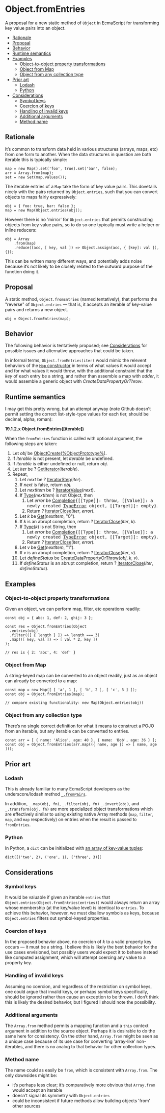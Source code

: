 # Object.fromEntries

A proposal for a new static method of `Object` in EcmaScript for transforming
key value pairs into an object.

<!-- MarkdownTOC autolink=true bracket=round depth=3 -->

- [Rationale](#rationale)
- [Proposal](#proposal)
- [Behavior](#behavior)
- [Runtime semantics](#runtime-semantics)
- [Examples](#examples)
  - [Object-to-object property transformations](#object-to-object-property-transformations)
  - [Object from Map](#object-from-map)
  - [Object from any collection type](#object-from-any-collection-type)
- [Prior art](#prior-art)
  - [Lodash](#lodash)
  - [Python](#python)
- [Considerations](#considerations)
  - [Symbol keys](#symbol-keys)
  - [Coercion of keys](#coercion-of-keys)
  - [Handling of invalid keys](#handling-of-invalid-keys)
  - [Additional arguments](#additional-arguments)
  - [Method name](#method-name)

<!-- /MarkdownTOC -->

## Rationale

It’s common to transform data held in various structures (arrays, maps, etc)
from one form to another. When the data structures in question are both iterable
this is typically simple:

    map = new Map().set('foo', true).set('bar', false);
    arr = Array.from(map);
    set = new Set(map.values());

The iterable entries of a `Map` take the form of key value pairs. This dovetails
nicely with the pairs returned by `Object.entries`, such that you can convert
objects to maps fairly expressively:

    obj = { foo: true, bar: false };
    map = new Map(Object.entries(obj));

However there is no 'mirror' for `Object.entries` that permits constructing
objects from key value pairs, so to do so one typically must write a helper or
inline reducers:

    obj = Array
        .from(map)
        .reduce((acc, [ key, val ]) => Object.assign(acc, { [key]: val }), {});

This can be written many different ways, and potentially adds noise because it’s
not likely to be closely related to the outward purpose of the function doing
it.

## Proposal

A static method, `Object.fromEntries` (named tentatively), that performs the
"reverse" of `Object.entries` — that is, it accepts an iterable of key-value
pairs and returns a new object.

    obj = Object.fromEntries(map);

## Behavior

The following behavior is tentatively proposed; see
[Considerations](#considerations) for possible issues and alternative approaches
that could be taken.

In informal terms, `Object.fromEntries(iter)` would mimic the relevent behaviors
of the [`Map` constructor](https://tc39.github.io/ecma262/#sec-map-iterable) in
terms of what values it would accept and for what values it would throw, with
the additional constraint that the _key_ of each entry be a string, and rather
than assemble a map with _adder_, it would assemble a generic object with
_CreateDataPropertyOrThrow_.

## Runtime semantics

I may get this pretty wrong, but an attempt anyway (note Github doesn’t permit
setting the correct list-style-type values for each tier, should be decimal,
alpha, roman):

**19.1.2.x Object.fromEntries([iterable])**

When the `fromEntries` function is called with optional argument, the following
steps are taken:

<ol>
  <li>Let <i>obj</i> be <a href="https://tc39.github.io/ecma262/#sec-objectcreate">ObjectCreate</a>(<a href="https://tc39.github.io/ecma262/#sec-properties-of-the-object-prototype-object">%ObjectPrototype%</a>).</li>
  <li>If <i>iterable</i> is not present, let <i>iterable</i> be undefined.</li>
  <li>If <i>iterable</i> is either undefined or null, return <i>obj</i>.</li>
  <li>Let <i>iter</i> be ? <a href="https://tc39.github.io/ecma262/#sec-getiterator">GetIterator</a>(<i>iterable</i>).</li>
  <li>
    Repeat,
    <ol>
      <li>Let <i>next</i> be ? <a href="https://tc39.github.io/ecma262/#sec-iteratorstep">IteratorStep</a>(<i>iter</i>).</li>
      <li>If <i>next</i> is false, return <i>obj</i>.</li>
      <li>Let <i>nextItem</i> be ? <a href="https://tc39.github.io/ecma262/#sec-iteratorvalue">IteratorValue</a>(<i>next</i>).</li>
      <li>
        If <a href="https://tc39.github.io/ecma262/#sec-ecmascript-data-types-and-values">Type</a>(<i>nextItem</i>) is not Object, then
        <ol>
          <li>
            Let <i>error</i> be <a href="https://tc39.github.io/ecma262/#sec-completion-record-specification-type">Completion</a><tt>{[[Type]]: throw, [[Value]]: a
            newly created <a href="https://tc39.github.io/ecma262/#sec-native-error-types-used-in-this-standard-typeerror">TypeError</a> object, [[Target]]: empty}</tt>.
          </li>
          <li>Return ? <a href="https://tc39.github.io/ecma262/#sec-iteratorclose">IteratorClose</a>(<i>iter</i>, <i>error</i>).</li>
        </ol>
      </li>
      <li>Let <i>k</i> be <a href="https://tc39.github.io/ecma262/#sec-get-o-p">Get</a>(<i>nextItem</i>, "0").</li>
      <li>
        If <i>k</i> is an abrupt completion, return ?
        <a href="https://tc39.github.io/ecma262/#sec-iteratorclose">IteratorClose</a>(<i>iter</i>, <i>k</i>).
      </li>
      <li>
        If <a href="https://tc39.github.io/ecma262/#sec-ecmascript-data-types-and-values">Type</a>(<i>k</i>) is not String, then
        <ol>
          <li>
            Let <i>error</i> be <a href="https://tc39.github.io/ecma262/#sec-completion-record-specification-type">Completion</a><tt>{[[Type]]: throw, [[Value]]: a
            newly created <a href="https://tc39.github.io/ecma262/#sec-native-error-types-used-in-this-standard-typeerror">TypeError</a> object, [[Target]]: empty}.</tt>
          </li>
          <li>Return ? <a href="https://tc39.github.io/ecma262/#sec-iteratorclose">IteratorClose</a>(<i>iter</i>, <i>error</i>).</li>
        </ol>
      </li>
      <li>Let <i>v</i> be <a href="https://tc39.github.io/ecma262/#sec-get-o-p">Get</a>(<i>nextItem</i>, "1").</li>
      <li>
        If <i>v</i> is an abrupt completion, return ? <a href="https://tc39.github.io/ecma262/#sec-iteratorclose">IteratorClose</a>(<i>iter</i>, <i>v</i>).
      </li>
      <li>
        Let <i>defineStatus</i> be <a href="http://www.ecma-international.org/ecma-262/8.0/#sec-createdatapropertyorthrow">CreateDataPropertyOrThrow</a>(<i>obj</i>, <i>k</i>, <i>v</i>).
      </li>
      <li>
        If <i>defineStatus</i> is an abrupt completion, return ? <a href="https://tc39.github.io/ecma262/#sec-iteratorclose">IteratorClose</a>(<i>iter</i>, <i>defineStatus</i>).
      </li>
    </ol>
  </li>
</ol>

## Examples

### Object-to-object property transformations

Given an object, we can perform map, filter, etc operations readily:

    const obj = { abc: 1, def: 2, ghij: 3 };

    const res = Object.fromEntries(Object
      .entries(obj)
      .filter(([ { length } ]) => length === 3)
      .map(([ key, val ]) => [ val * 2, key ])
    );
    
    // res is { 2: 'abc', 4: 'def' }

### Object from Map

A string-keyed map can be converted to an object readily, just as an object can
already be converted to a map:

    const map = new Map([ [ 'a', 1 ], [ 'b', 2 ], [ 'c', 3 ] ]);
    const obj = Object.fromEntries(map);

    // compare existing functionality: new Map(Object.entries(obj))

### Object from any collection type

There’s no single correct definition for what it means to construct a POJO from
an iterable, but any iterable can be converted to entries.

    const arr = [ { name: 'Alice', age: 40 }, { name: 'Bob', age: 36 } ];
    const obj = Object.fromEntries(arr.map(({ name, age }) => [ name, age ]));

## Prior art

### Lodash

This is already familiar to many EcmaScript developers as the underscore/lodash
method [`_.fromPairs`](https://lodash.com/docs/4.17.4#fromPairs).

In addition, `_.map(obj, fn)`, `_.filter(obj, fn)` `_.invert(obj)`, and
`_.transform(obj, fn)` are more specialized object transformations which are
effectively similar to using existing native Array methods (`map`, `filter`,
`map`, and `map` respectively) on entries when the result is passed to
`fromEntries`.

### Python

In Python, a `dict` can be initialized with
[an array of key-value tuples](https://docs.python.org/3/library/stdtypes.html#dict):

    dict([('two', 2), ('one', 1), ('three', 3)])

## Considerations

### Symbol keys

It would be valuable if given an iterable `entries` that
`Object.entries(Object.fromEntries(entries))` would always return an array whose
membership (at the key/value level) is identical to `entries`. To achieve this
behavior, however, we must disallow symbols as keys, because `Object.entries`
filters out symbol-keyed properties.

### Coercion of keys

In the proposed behavior above, no coercion of _k_ to a valid property key
occurs — it must be a string. I believe this is likely the best behavior for the
use cases envisioned, but possibly users would expect it to behave instead like
computed assignment, which will attempt coercing any value to a property key.

### Handling of invalid keys

Assuming no coercion, and regardless of the restriction on symbol keys, one
could argue that invalid keys, or perhaps symbol keys specifically, should be
ignored rather than cause an exception to be thrown. I don’t think this is likely
the desired behavior, but I figured I should note the possibility.

### Additional arguments

The `Array.from` method permits a mapping function and a `this` context argument
in addition to the source object. Perhaps it is desirable to do the same here
for consistency. On the other hand, `Array.from` might be seen as a unique case
because of its use case for converting 'array-like' non-iterables, and there is
no analog to that behavior for other collection types.

### Method name

The name could as easily be `from`, which is consistent with `Array.from`. The
only downsides might be:

- it’s perhaps less clear; it’s comparatively more obvious that `Array.from`
  would accept an iterable
- doesn’t signal its symmetry with `Object.entries`
- could be inconsistent if future methods allow building objects 'from' other
  sources
